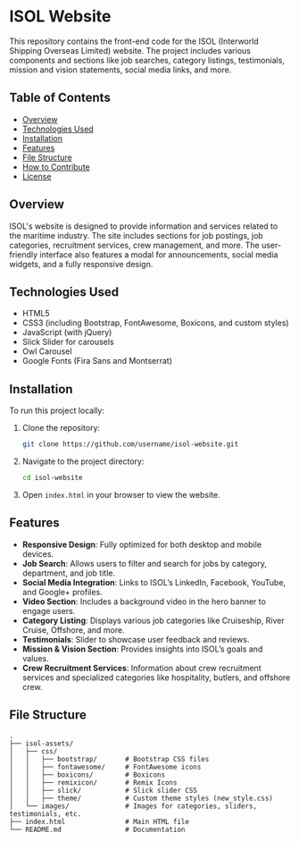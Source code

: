# ISOL Website

This repository contains the front-end code for the ISOL (Interworld Shipping Overseas Limited) website. The project includes various components and sections like job searches, category listings, testimonials, mission and vision statements, social media links, and more.

## Table of Contents
- [Overview](#overview)
- [Technologies Used](#technologies-used)
- [Installation](#installation)
- [Features](#features)
- [File Structure](#file-structure)
- [How to Contribute](#how-to-contribute)
- [License](#license)

## Overview
ISOL's website is designed to provide information and services related to the maritime industry. The site includes sections for job postings, job categories, recruitment services, crew management, and more. The user-friendly interface also features a modal for announcements, social media widgets, and a fully responsive design.

## Technologies Used
- HTML5
- CSS3 (including Bootstrap, FontAwesome, Boxicons, and custom styles)
- JavaScript (with jQuery)
- Slick Slider for carousels
- Owl Carousel
- Google Fonts (Fira Sans and Montserrat)

## Installation
To run this project locally:
1. Clone the repository:
    ```bash
    git clone https://github.com/username/isol-website.git
    ```
2. Navigate to the project directory:
    ```bash
    cd isol-website
    ```
3. Open `index.html` in your browser to view the website.

## Features
- **Responsive Design**: Fully optimized for both desktop and mobile devices.
- **Job Search**: Allows users to filter and search for jobs by category, department, and job title.
- **Social Media Integration**: Links to ISOL’s LinkedIn, Facebook, YouTube, and Google+ profiles.
- **Video Section**: Includes a background video in the hero banner to engage users.
- **Category Listing**: Displays various job categories like Cruiseship, River Cruise, Offshore, and more.
- **Testimonials**: Slider to showcase user feedback and reviews.
- **Mission & Vision Section**: Provides insights into ISOL’s goals and values.
- **Crew Recruitment Services**: Information about crew recruitment services and specialized categories like hospitality, butlers, and offshore crew.

## File Structure
```plaintext
.
├── isol-assets/
│   ├── css/
│   │   ├── bootstrap/       # Bootstrap CSS files
│   │   ├── fontawesome/     # FontAwesome icons
│   │   ├── boxicons/        # Boxicons
│   │   ├── remixicon/       # Remix Icons
│   │   ├── slick/           # Slick slider CSS
│   │   ├── theme/           # Custom theme styles (new_style.css)
│   └── images/              # Images for categories, sliders, testimonials, etc.
├── index.html               # Main HTML file
└── README.md                # Documentation

